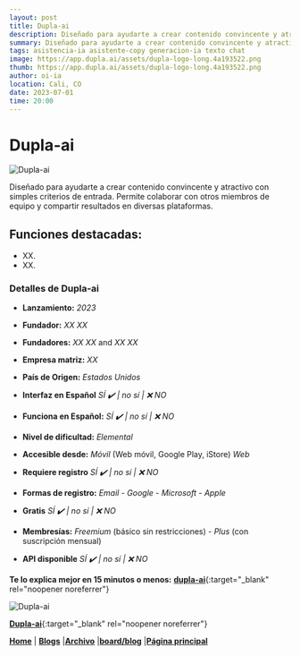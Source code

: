 ```yaml
---
layout: post
title: Dupla-ai
description: Diseñado para ayudarte a crear contenido convincente y atractivo con simples criterios de entrada.
summary: Diseñado para ayudarte a crear contenido convincente y atractivo con simples criterios de entrada. Permite colaborar con otros miembros de equipo y compartir resultados en diversas plataformas.
tags: asistencia-ia asistente-copy generacion-ia texto chat
image: https://app.dupla.ai/assets/dupla-logo-long.4a193522.png
thumb: https://app.dupla.ai/assets/dupla-logo-long.4a193522.png
author: oi-ia
location: Cali, CO
date: 2023-07-01
time: 20:00
---
```


# Dupla-ai

![Dupla-ai](https://app.dupla.ai/assets/dupla-logo-long.4a193522.png)

Diseñado para ayudarte a crear contenido convincente y atractivo con simples criterios de entrada. Permite colaborar con otros miembros de equipo y compartir resultados en diversas plataformas.

## Funciones destacadas:

- XX.
- XX.

### Detalles de Dupla-ai

- **Lanzamiento:**
  _2023_

- **Fundador:**
  _XX XX_
- **Fundadores:**
  _XX XX_ and _XX XX_

- **Empresa matriz:**
  _XX_

- **País de Origen:**
  _Estados Unidos_

- **Interfaz en Español**
  _SÍ ✔️ | no_
  _sí | ❌ NO_

- **Funciona en Español:**
  _SÍ ✔️ | no_
  _sí | ❌ NO_

- **Nivel de dificultad:**
  _Elemental_

- **Accesible desde:**
  _Móvil_ (Web móvil, Google Play, iStore)
  _Web_

- **Requiere registro**
  _SÍ ✔️ | no_
  _sí | ❌ NO_

- **Formas de registro:**
  _Email_ - _Google_ - _Microsoft_ - _Apple_

- **Gratis**
  _SÍ ✔️ | no_
  _sí | ❌ NO_

- **Membresías:**
  _Freemium_ (básico sin restricciones) - _Plus_ (con suscripción mensual)

- **API disponible**
  _SÍ ✔️ | no_
  _sí | ❌ NO_

**Te lo explica mejor en 15 minutos o menos:**
[**dupla-ai**](https://www.youtube.com/watch?v=FlI1vFh_9Zo){:target="\_blank" rel="noopener noreferrer"}

![Dupla-ai](https://app.dupla.ai/assets/dupla-logo-long.4a193522.png)

[**Dupla-ai**](https://www.dupla.ai/){:target="\_blank" rel="noopener noreferrer"}

[**Home**](https://lucfreelance.github.io/board/) | [**Blogs**](https://oportunidadesilimitadas.com/blogs/_site/index.html) |[**Archivo**](https://lucfreelance.github.io/board/archive/) |[**board/blog**](https://lucfreelance.github.io/board/blog/) |[**Página principal**](https://oportunidadesilimitadas.com)
